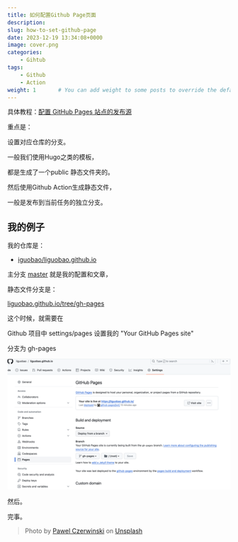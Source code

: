```yaml
---
title: 如何配置Github Page页面
description: 
slug: how-to-set-github-page
date: 2023-12-19 13:34:08+0000
image: cover.png
categories:
    - Gihtub
tags:
    - Github
    - Action
weight: 1       # You can add weight to some posts to override the default sorting (date descending)
---
```



具体教程：[配置 GitHub Pages 站点的发布源](https://docs.github.com/zh/pages/getting-started-with-github-pages/configuring-a-publishing-source-for-your-github-pages-site)


重点是：

设置对应仓库的分支。

一般我们使用Hugo之类的模板，

都是生成了一个public 静态文件夹的。

然后使用Github Action生成静态文件，

一般是发布到当前任务的独立分支。


## 我的例子

我的仓库是：

- [iguobao/liguobao.github.io](https://github.com/liguobao/liguobao.github.io)


主分支 [master](https://github.com/liguobao/liguobao.github.io) 就是我的配置和文章，

静态文件分支是：

[liguobao.github.io/tree/gh-pages](https://github.com/liguobao/liguobao.github.io/tree/gh-pages)

这个时候，就需要在

Github 项目中 settings/pages 设置我的 "Your GitHub Pages site"

分支为 gh-pages

![](cover.png)


然后。

完事。


> Photo by [Pawel Czerwinski](https://unsplash.com/@pawel_czerwinski) on [Unsplash](https://unsplash.com/)